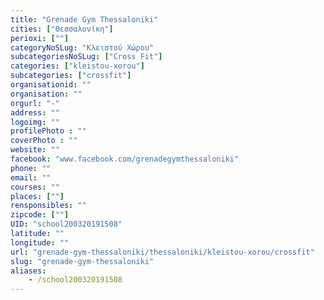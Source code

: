 ```yaml
---
title: "Grenade Gym Thessaloniki"
cities: ["Θεσσαλονίκη"]
perioxi: [""]
categoryNoSLug: "Κλειστού Χώρου"
subcategoriesNoSLug: ["Cross Fit"]
categories: ["kleistou-xorou"]
subcategories: ["crossfit"]
organisationid: ""
organisation: ""
orgurl: "-"
address: ""
logoimg: ""
profilePhoto : ""
coverPhoto : ""
website: ""
facebook: "www.facebook.com/grenadegymthessaloniki"
phone: ""
email: ""
courses: ""
places: [""]
rensponsibles: ""
zipcode: [""]
UID: "school200320191508"
latitude: ""
longitude: ""
url: "grenade-gym-thessaloniki/thessaloniki/kleistou-xorou/crossfit"
slug: "grenade-gym-thessaloniki"
aliases:
    - /school200320191508
---
```





